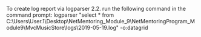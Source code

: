 To create log report via logparser 2.2. run the following command in the command prompt:
logparser "select * from
 C:\Users\User.1\Desktop\NetMentoring_Module_9\NetMentoringProgram_Module9\MvcMusicStore\logs\2019-05-19.log" -o:datagrid
